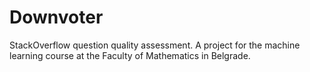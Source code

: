 # Downvoter
StackOverflow question quality assessment. A project for the machine learning course at the Faculty of Mathematics in Belgrade.

